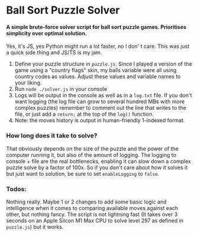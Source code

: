 # Ball Sort Puzzle Solver

#### A simple brute-force solver script for ball sort puzzle games. Prioritises simplicity over optimal solution.

Yes, it's JS, yes Python might run a lot faster, no I don' t care. This was just a quick side thing and JS/TS is my jam.

1. Define your puzzle structure in `puzzle.js`. Since I played a version of the game using a "country flags" skin, my balls variable were all using country codes as values. Adjust these values and variable names to your liking.
2. Run `node ./solver.js` in your console
3. Logs will be output in the console as well as in a `log.txt` file. If you don't want logging (the log file can grow to several hundred MBs with more complex puzzles) remember to comment out the line that writes to the file, or just add a `return;` at the top of the `log()` function.
4. Note: the moves history is output in human-friendly 1-indexed format.

### How long does it take to solve?
That obviously depends on the size of the puzzle and the power of the computer running it, but also of the amount of logging. The logging to console + file are the real bottlenecks, enabling it can slow down a complex puzzle solve by a factor of 100x. So if you don't care about how it solves it but just want to solution, be sure to set `enableLogging` to `false`. 

### Todos:
Nothing really. Maybe 1 or 2 changes to add some basic logic and intelligence when it comes to comparing available moves against each other, but nothing fancy. The script is not lightning fast (It takes over 3 seconds on an Apple Silcon M1 Max CPU to solve level 297 as defined in `puzzle.js`) but it works.